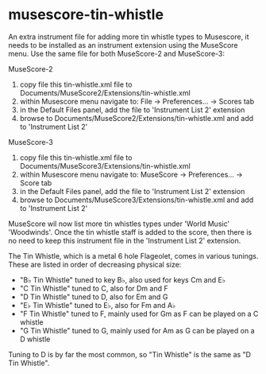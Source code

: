 # musescore-tin-whistle
An extra instrument file for adding more tin whistle types to Musescore, it needs to be
installed as an instrument extension using the MuseScore menu. Use the same file for
both MuseScore-2 and MuseScore-3:

MuseScore-2
1. copy file this tin-whistle.xml file to Documents/MuseScore2/Extensions/tin-whistle.xml
2. within Musescore menu navigate to: File -> Preferences... -> Scores tab
3. in the Default Files panel, add the file to 'Instrument List 2' extension
4. browse to Documents/MuseScore2/Extensions/tin-whistle.xml and add to 'Instrument List 2'

MuseScore-3
1. copy file this tin-whistle.xml file to Documents/MuseScore3/Extensions/tin-whistle.xml
2. within Musescore menu navigate to: MuseScore -> Preferences... -> Score tab
3. in the Default Files panel, add the file to 'Instrument List 2' extension
4. browse to Documents/MuseScore3/Extensions/tin-whistle.xml and add to 'Instrument List 2'

MuseScore wil now list more tin whistles types under 'World Music' 'Woodwinds'. Once the
tin whistle staff is added to the score, then there is no need to keep this instrument
file in the 'Instrument List 2' extension.

The Tin Whistle, which is a metal 6 hole Flageolet, comes in various tunings. These are
listed in order of decreasing physical size:
* "B♭ Tin Whistle" tuned to key B♭, also used for keys Cm and E♭
* "C Tin Whistle" tuned to C, also for Dm and F
* "D Tin Whistle" tuned to D, also for Em and G
* "E♭ Tin Whistle" tuned to E♭, also for Fm and A♭
* "F Tin Whistle" tuned to F, mainly used for Gm as F can be played on a C whistle
* "G Tin Whistle" tuned to G, mainly used for Am as G can be played on a D whistle

Tuning to D is by far the most common, so "Tin Whistle" is the same as "D Tin Whistle".
